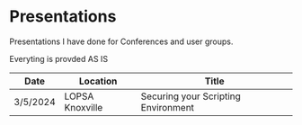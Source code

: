 # Presentations
Presentations I have done for Conferences and user groups.

Everyting is provded AS IS

| Date | Location | Title
| -------- | ------- | -------- |
| 3/5/2024 | LOPSA Knoxville | Securing your Scripting Environment |
